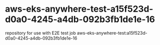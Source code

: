 # aws-eks-anywhere-test-a15f523d-d0a0-4245-a4db-092b3fb1de1e-16
repository for use with E2E test job aws-eks-anywhere-test:a15f523d-d0a0-4245-a4db-092b3fb1de1e-16
